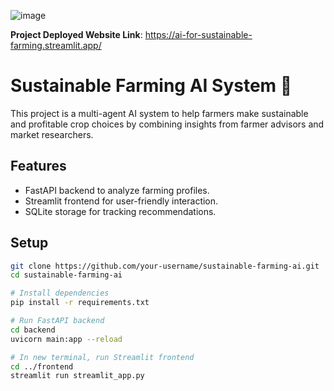 ![image](https://github.com/user-attachments/assets/86d1c259-0e52-4da4-a501-015926ecec47)



**Project Deployed Website Link**: https://ai-for-sustainable-farming.streamlit.app/


# Sustainable Farming AI System 🌱

This project is a multi-agent AI system to help farmers make sustainable and profitable crop choices by combining insights from farmer advisors and market researchers.

## Features

- FastAPI backend to analyze farming profiles.
- Streamlit frontend for user-friendly interaction.
- SQLite storage for tracking recommendations.

## Setup

```bash
git clone https://github.com/your-username/sustainable-farming-ai.git
cd sustainable-farming-ai

# Install dependencies
pip install -r requirements.txt

# Run FastAPI backend
cd backend
uvicorn main:app --reload

# In new terminal, run Streamlit frontend
cd ../frontend
streamlit run streamlit_app.py

